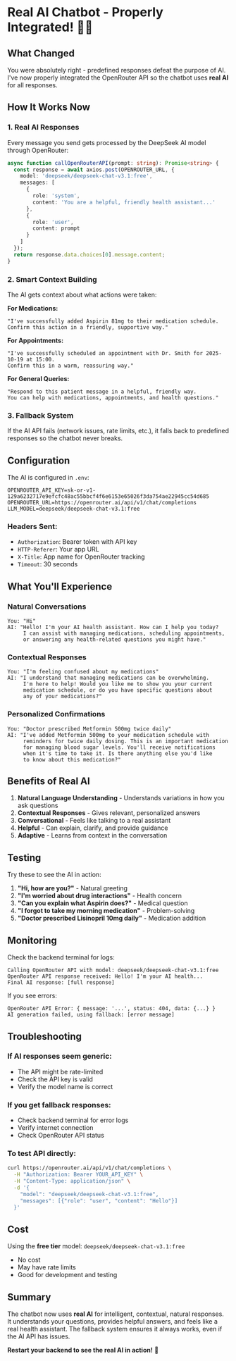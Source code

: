 # Real AI Chatbot - Properly Integrated! 🤖✨

## What Changed

You were absolutely right - predefined responses defeat the purpose of AI. I've now properly integrated the OpenRouter API so the chatbot uses **real AI** for all responses.

## How It Works Now

### 1. **Real AI Responses**
Every message you send gets processed by the DeepSeek AI model through OpenRouter:

```typescript
async function callOpenRouterAPI(prompt: string): Promise<string> {
  const response = await axios.post(OPENROUTER_URL, {
    model: 'deepseek/deepseek-chat-v3.1:free',
    messages: [
      {
        role: 'system',
        content: 'You are a helpful, friendly health assistant...'
      },
      {
        role: 'user',
        content: prompt
      }
    ]
  });
  return response.data.choices[0].message.content;
}
```

### 2. **Smart Context Building**
The AI gets context about what actions were taken:

**For Medications:**
```
"I've successfully added Aspirin 81mg to their medication schedule. 
Confirm this action in a friendly, supportive way."
```

**For Appointments:**
```
"I've successfully scheduled an appointment with Dr. Smith for 2025-10-19 at 15:00. 
Confirm this in a warm, reassuring way."
```

**For General Queries:**
```
"Respond to this patient message in a helpful, friendly way. 
You can help with medications, appointments, and health questions."
```

### 3. **Fallback System**
If the AI API fails (network issues, rate limits, etc.), it falls back to predefined responses so the chatbot never breaks.

## Configuration

The AI is configured in `.env`:

```env
OPENROUTER_API_KEY=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
OPENROUTER_URL=https://openrouter.ai/api/v1/chat/completions
LLM_MODEL=deepseek/deepseek-chat-v3.1:free
```

### Headers Sent:
- `Authorization`: Bearer token with API key
- `HTTP-Referer`: Your app URL
- `X-Title`: App name for OpenRouter tracking
- `Timeout`: 30 seconds

## What You'll Experience

### Natural Conversations
```
You: "Hi"
AI: "Hello! I'm your AI health assistant. How can I help you today? 
     I can assist with managing medications, scheduling appointments, 
     or answering any health-related questions you might have."
```

### Contextual Responses
```
You: "I'm feeling confused about my medications"
AI: "I understand that managing medications can be overwhelming. 
     I'm here to help! Would you like me to show you your current 
     medication schedule, or do you have specific questions about 
     any of your medications?"
```

### Personalized Confirmations
```
You: "Doctor prescribed Metformin 500mg twice daily"
AI: "I've added Metformin 500mg to your medication schedule with 
     reminders for twice daily dosing. This is an important medication 
     for managing blood sugar levels. You'll receive notifications 
     when it's time to take it. Is there anything else you'd like 
     to know about this medication?"
```

## Benefits of Real AI

1. **Natural Language Understanding** - Understands variations in how you ask questions
2. **Contextual Responses** - Gives relevant, personalized answers
3. **Conversational** - Feels like talking to a real assistant
4. **Helpful** - Can explain, clarify, and provide guidance
5. **Adaptive** - Learns from context in the conversation

## Testing

Try these to see the AI in action:

1. **"Hi, how are you?"** - Natural greeting
2. **"I'm worried about drug interactions"** - Health concern
3. **"Can you explain what Aspirin does?"** - Medical question
4. **"I forgot to take my morning medication"** - Problem-solving
5. **"Doctor prescribed Lisinopril 10mg daily"** - Medication addition

## Monitoring

Check the backend terminal for logs:
```
Calling OpenRouter API with model: deepseek/deepseek-chat-v3.1:free
OpenRouter API response received: Hello! I'm your AI health...
Final AI response: [full response]
```

If you see errors:
```
OpenRouter API Error: { message: '...', status: 404, data: {...} }
AI generation failed, using fallback: [error message]
```

## Troubleshooting

### If AI responses seem generic:
- The API might be rate-limited
- Check the API key is valid
- Verify the model name is correct

### If you get fallback responses:
- Check backend terminal for error logs
- Verify internet connection
- Check OpenRouter API status

### To test API directly:
```bash
curl https://openrouter.ai/api/v1/chat/completions \
  -H "Authorization: Bearer YOUR_API_KEY" \
  -H "Content-Type: application/json" \
  -d '{
    "model": "deepseek/deepseek-chat-v3.1:free",
    "messages": [{"role": "user", "content": "Hello"}]
  }'
```

## Cost

Using the **free tier** model: `deepseek/deepseek-chat-v3.1:free`
- No cost
- May have rate limits
- Good for development and testing

## Summary

The chatbot now uses **real AI** for intelligent, contextual, natural responses. It understands your questions, provides helpful answers, and feels like a real health assistant. The fallback system ensures it always works, even if the AI API has issues.

**Restart your backend to see the real AI in action!** 🚀
